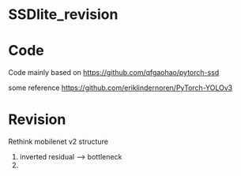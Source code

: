 # SSDlite_revision


# Code
Code mainly based on https://github.com/qfgaohao/pytorch-ssd

some reference
  https://github.com/eriklindernoren/PyTorch-YOLOv3
  
  
# Revision

Rethink mobilenet v2 structure

1. inverted residual --> bottleneck
2. 
